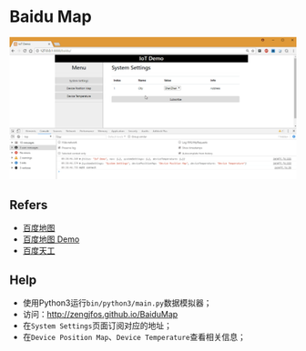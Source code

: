 # Baidu Map

![./img/BaiduMap.gif](./img/BaiduMap.gif)

## Refers

* [百度地图](http://lbsyun.baidu.com/index.php)
* [百度地图 Demo](http://lbsyun.baidu.com/jsdemo.htm#a1_2)
* [百度天工](https://cloud.baidu.com/solution/iot/index.html)

## Help

* 使用Python3运行`bin/python3/main.py`数据模拟器；
* 访问：http://zengjfos.github.io/BaiduMap
* 在`System Settings`页面订阅对应的地址；
* 在`Device Position Map`、`Device Temperature`查看相关信息；

